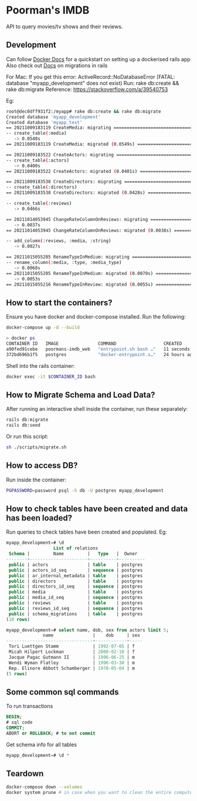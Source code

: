 # Poorman's IMDB
API to query movies/tv shows and their reviews.

## Development
Can follow [Docker Docs](https://docs.docker.com/samples/rails/) for a quickstart on setting up a dockerised rails app <br/>
Also check out [Docs](https://guides.rubyonrails.org/active_record_migrations.html) on migrations in rails


For Mac:
If you get this error:
ActiveRecord::NoDatabaseError (FATAL:  database "myapp_development" does not exist)
Run:
rake db:create && rake db:migrate
Reference: https://stackoverflow.com/a/39540753

Eg:
```bash
root@dec0dff931f2:/myapp# rake db:create && rake db:migrate
Created database 'myapp_development'
Created database 'myapp_test'
== 20211009183119 CreateMedia: migrating ======================================
-- create_table(:media)
   -> 0.0548s
== 20211009183119 CreateMedia: migrated (0.0549s) =============================

== 20211009183522 CreateActors: migrating =====================================
-- create_table(:actors)
   -> 0.0400s
== 20211009183522 CreateActors: migrated (0.0401s) ============================

== 20211009183538 CreateDirectors: migrating ==================================
-- create_table(:directors)
== 20211009183538 CreateDirectors: migrated (0.0428s) =========================

-- create_table(:reviews)
   -> 0.0466s

== 20211014053945 ChangeRateColumnOnReviews: migrating ========================
   -> 0.0037s
== 20211014053945 ChangeRateColumnOnReviews: migrated (0.0038s) ===============

-- add_column(:reviews, :media, :string)
   -> 0.0027s

== 20211015055205 RenameTypeInMedium: migrating ===============================
-- rename_column(:media, :type, :media_type)
   -> 0.0068s
== 20211015055205 RenameTypeInMedium: migrated (0.0070s) ======================
   -> 0.0053s
== 20211015055216 RenameTypeInReview: migrated (0.0055s) ======================
```
## How to start the containers?

Ensure you have docker and docker-compose installed. Run the following:

```bash
docker-compose up -d --build
```

```bash
> docker ps
CONTAINER ID   IMAGE               COMMAND                  CREATED          STATUS         PORTS                    NAMES
a90fed91cebe   poormans-imdb_web   "entrypoint.sh bash …"   11 seconds ago   Up 8 seconds   0.0.0.0:3000->3000/tcp   poormans-imdb-web-1
372bd696b1f5   postgres            "docker-entrypoint.s…"   24 hours ago     Up 9 seconds   5432/tcp                 poormans-imdb-db-1
```

Shell into the rails container:

```bash
docker exec -it $CONTAINER_ID bash
```

## How to Migrate Schema and Load Data?

After running an interactive shell inside the container, run these separately:

```bash
rails db:migrate
rails db:seed
```

Or run this script:
```bash
sh ./scripts/migrate.sh
```

## How to access DB?

Run inside the container:

```bash
PGPASSWORD=password psql -h db -U postgres myapp_development
```

## How to check tables have been created and data has been loaded?

Run queries to check tables have been created and populated. Eg:

```sql
myapp_development=# \d
                  List of relations
 Schema |         Name         |   Type   |  Owner
--------+----------------------+----------+----------
 public | actors               | table    | postgres
 public | actors_id_seq        | sequence | postgres
 public | ar_internal_metadata | table    | postgres
 public | directors            | table    | postgres
 public | directors_id_seq     | sequence | postgres
 public | media                | table    | postgres
 public | media_id_seq         | sequence | postgres
 public | reviews              | table    | postgres
 public | reviews_id_seq       | sequence | postgres
 public | schema_migrations    | table    | postgres
(10 rows)

myapp_development=# select name, dob, sex from actors limit 5;
              name               |    dob     | sex 
---------------------------------+------------+-----
 Tori Luettgen Stamm             | 1992-07-05 | f
 Micah Hilpert Lockman           | 2000-02-10 | f
 Jacque Pagac Gutmann II         | 1996-06-25 | m
 Wendi Wyman Flatley             | 1996-03-30 | m
 Rep. Elinore Abbott Schamberger | 1978-05-04 | m
(5 rows)
```


## Some common sql commands

To run transactions

```sql
BEGIN;
# sql code
COMMIT;
ABORT or ROLLBACK; # to not commit
```

Get schema info for all tables

```sql
myapp_development=# \d *
```



## Teardown

```bash
docker-compose down --volumes
docker system prune # in case when you want to clean the entire computer
```
